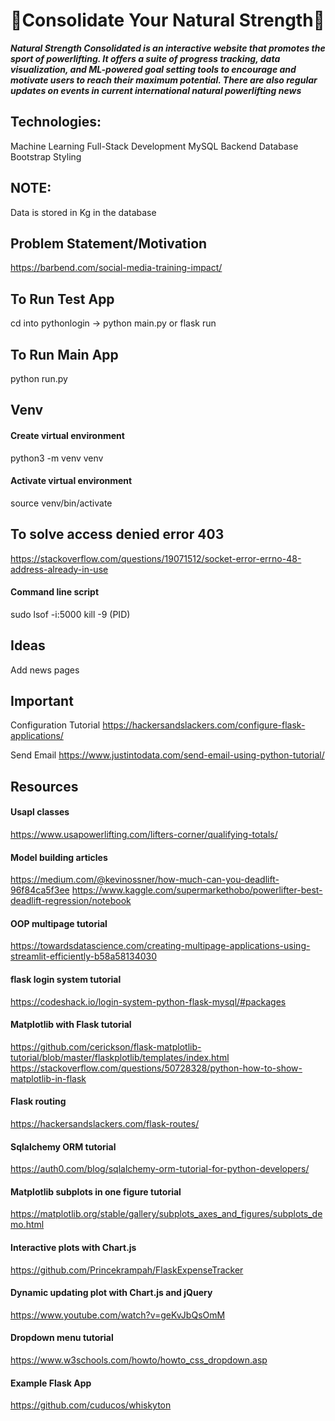 # 🔨Consolidate Your Natural Strength🔨
_**Natural Strength Consolidated is an interactive website that promotes the sport of powerlifting. It offers a suite of progress tracking, data visualization, and ML-powered goal setting tools to encourage and motivate users to reach their maximum potential. There are also regular updates on events in current international natural powerlifting news**_

## Technologies:
Machine Learning
Full-Stack Development
MySQL Backend Database
Bootstrap Styling

## NOTE:
Data is stored in Kg in the database

## Problem Statement/Motivation
https://barbend.com/social-media-training-impact/

## To Run Test App
cd into pythonlogin -> python main.py or flask run
## To Run Main App
python run.py

## Venv
#### Create virtual environment
python3 -m venv venv
#### Activate virtual environment
source venv/bin/activate

## To solve access denied error 403
https://stackoverflow.com/questions/19071512/socket-error-errno-48-address-already-in-use
#### Command line script
sudo lsof -i:5000
kill -9 (PID)


## Ideas
Add news pages

## Important
Configuration Tutorial
https://hackersandslackers.com/configure-flask-applications/

Send Email
https://www.justintodata.com/send-email-using-python-tutorial/


## Resources

#### Usapl classes
https://www.usapowerlifting.com/lifters-corner/qualifying-totals/

#### Model building articles
https://medium.com/@kevinossner/how-much-can-you-deadlift-96f84ca5f3ee
https://www.kaggle.com/supermarkethobo/powerlifter-best-deadlift-regression/notebook

#### OOP multipage tutorial
https://towardsdatascience.com/creating-multipage-applications-using-streamlit-efficiently-b58a58134030

#### flask login system tutorial
https://codeshack.io/login-system-python-flask-mysql/#packages

#### Matplotlib with Flask tutorial
https://github.com/cerickson/flask-matplotlib-tutorial/blob/master/flaskplotlib/templates/index.html
https://stackoverflow.com/questions/50728328/python-how-to-show-matplotlib-in-flask

#### Flask routing
https://hackersandslackers.com/flask-routes/

#### Sqlalchemy ORM tutorial
https://auth0.com/blog/sqlalchemy-orm-tutorial-for-python-developers/

#### Matplotlib subplots in one figure tutorial
https://matplotlib.org/stable/gallery/subplots_axes_and_figures/subplots_demo.html

#### Interactive plots with Chart.js
https://github.com/Princekrampah/FlaskExpenseTracker

#### Dynamic updating plot with Chart.js and jQuery
https://www.youtube.com/watch?v=geKvJbQsOmM

#### Dropdown menu tutorial
https://www.w3schools.com/howto/howto_css_dropdown.asp

#### Example Flask App
https://github.com/cuducos/whiskyton